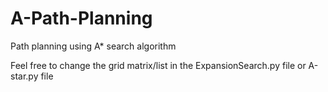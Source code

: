 # A-Path-Planning
Path planning using A* search algorithm

Feel free to change the grid matrix/list in the ExpansionSearch.py file or A-star.py file
